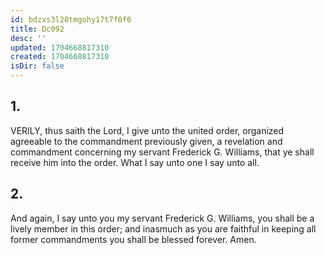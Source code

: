 ```yaml
---
id: bdzxs3l28tmgohy17t7f0f6
title: Dc092
desc: ''
updated: 1704668817310
created: 1704668817310
isDir: false
---
```

## 1.
VERILY, thus saith the Lord, I give unto the united order, organized agreeable to the commandment previously given, a revelation and commandment concerning my servant Frederick G. Williams, that ye shall receive him into the order. What I say unto one I say unto all.
## 2.
And again, I say unto you my servant Frederick G. Williams, you shall be a lively member in this order; and inasmuch as you are faithful in keeping all former commandments you shall be blessed forever. Amen.
